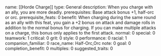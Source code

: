 name: [[Horde Charge]]
type: General
description: When you charge with an ally, you are more deadly.
prerequisites: Base attack bonus +1, half-orc or orc.
prerequisite_feats: 0
benefit: When charging during the same round as an ally with this feat, you gain a +2 bonus on attack and damage rolls in addition to the normal bonus for charging. If you can make multiple attacks on a charge, this bonus only applies to the first attack.
normal: 0
special: 0
teamwork: 1
critical: 0
grit: 0
style: 0
performance: 0
racial: 1
companion_familiar: 0
race_name: Half-Orc,Orc
note: 0
goal: 0
completion_benefit: 0
multiples: 0
suggested_traits: 0
